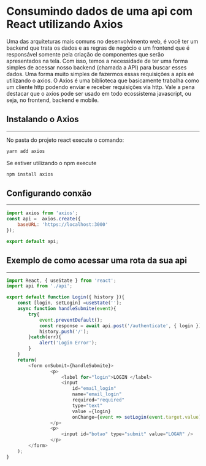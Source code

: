 # Consumindo dados de uma api com React utilizando Axios

Uma das arquiteturas mais comuns no desenvolvimento web, é você ter um backend que trata os dados e as regras de negócio e um frontend que é responsável somente pela criação de componentes que serão apresentados na tela. Com isso, temos a necessidade de ter uma forma simples de acessar nosso backend (chamada a API) para buscar esses dados.
Uma forma muito simples de fazermos essas requisições a apis eé utilizando o axios. O Axios é uma biblioteca que basicamente trabalha como um cliente http podendo enviar e receber requisições via http. Vale a pena destacar que o axios pode ser usado em todo ecossistema javascript, ou seja, no frontend, backend e mobile.

## Instalando o Axios
---
No pasta do projeto react execute o comando:
```javascript
yarn add axios
```
Se estiver utilizando o npm execute
```javascript
npm install axios
```

## Configurando conxão
---
```javascript
import axios from 'axios';
const api =  axios.create({
    baseURL: 'https://localhost:3000'
});

export default api;
```

## Exemplo de como acessar uma rota da sua api
---
```javascript
import React, { useState } from 'react';
import api from './api';

export default function Login({ history }){
    const [login, setLogin] =useState('');
    async function handleSubmite(event){
        try{
            event.preventDefault();
            const response = await api.post('/authenticate', { login });
            history.push('/');
        }catch(err){
            alert('Login Error');
        }
    }  
    return(
        <form onSubmit={handleSubmite}>
                <p>
                    <label for="login">LOGIN </label>
                    <input 
                        id="email_login" 
                        name="email_login" 
                        required="required" 
                        type="text" 
                        value ={login}
                        onChange={event => setLogin(event.target.value)}/>
                </p>
                <p>
                    <input id="botao" type="submit" value="LOGAR" /> 
                </p>
        </form>        
    );
}
```
